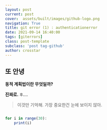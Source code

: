 ```yaml
---
layout: post
current: post
cover:  assets/built/images/github-logo.png
navigation: True
title: git error (1) : authenticationerror
date: 2021-09-14 16:40:00
tags: [giterrors]
class: post-template
subclass: 'post tag-github'
author: crosstar
---
```


## 또 안녕
__동적 계획법이란 무엇일까?__

**진짜로.**
`후`....

> 이것만 기억해. 가장 중요한건 눈에 보이지 않아.

~~~javascript

for i in range(30):
    print(i)
~~~

